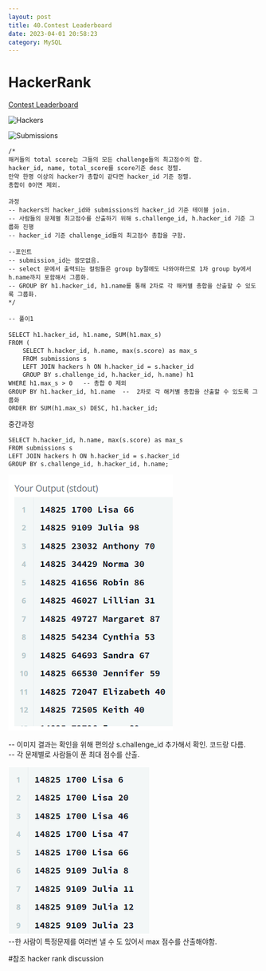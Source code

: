 ```yaml
---
layout: post
title: 40.Contest Leaderboard
date: 2023-04-01 20:58:23 
category: MySQL
---
```


# HackerRank 
 [Contest Leaderboard](https://www.hackerrank.com/challenges/contest-leaderboard/problem?isFullScreen=true)  

![Hackers](https://s3.amazonaws.com/hr-challenge-images/19503/1458522826-a9ddd28469-ScreenShot2016-03-21at6.40.27AM.png)  

![Submissions](https://s3.amazonaws.com/hr-challenge-images/19503/1458523022-771511df90-ScreenShot2016-03-21at6.40.37AM.png)
```MySQL
/*
해커들의 total score는 그들의 모든 challenge들의 최고점수의 합.
hacker_id, name, total_score를 score기준 desc 정렬.
만약 한명 이상의 hacker가 총합이 같다면 hacker_id 기준 정렬.
총합이 0이면 제외.

과정
-- hackers의 hacker_id와 submissions의 hacker_id 기준 테이블 join.
-- 사람들의 문제별 최고점수를 산출하기 위해 s.challenge_id, h.hacker_id 기준 그룹화 진행
-- hacker_id 기준 challenge_id들의 최고점수 총합을 구함.

--포인트  
-- submission_id는 쓸모없음.
-- select 문에서 출력되는 컬럼들은 group by절에도 나와야하므로 1차 group by에서 h.name까지 포함해서 그룹화.  
-- GROUP BY h1.hacker_id, h1.name를 통해 2차로 각 해커별 총합을 산출할 수 있도록 그룹화. 
*/
 
-- 풀이1

SELECT h1.hacker_id, h1.name, SUM(h1.max_s)
FROM (
    SELECT h.hacker_id, h.name, max(s.score) as max_s
    FROM submissions s
    LEFT JOIN hackers h ON h.hacker_id = s.hacker_id
    GROUP BY s.challenge_id, h.hacker_id, h.name) h1  
WHERE h1.max_s > 0   -- 총합 0 제외
GROUP BY h1.hacker_id, h1.name  --  2차로 각 해커별 총합을 산출할 수 있도록 그룹화  
ORDER BY SUM(h1.max_s) DESC, h1.hacker_id;
```   

중간과정  
```MySQL
SELECT h.hacker_id, h.name, max(s.score) as max_s
FROM submissions s
LEFT JOIN hackers h ON h.hacker_id = s.hacker_id
GROUP BY s.challenge_id, h.hacker_id, h.name;
```  
![](https://github.com/shina1221/shina1221.github.io/blob/main/_posts/MySQL/img/Contest%20Leaderboard01.PNG)   

-- 이미지 결과는 확인을 위해 편의상 s.challenge_id 추가해서 확인. 코드랑 다름.  
-- 각 문제별로 사람들이 푼 최대 점수를 산출.  

![](https://github.com/shina1221/shina1221.github.io/blob/main/_posts/MySQL/img/Contest%20Leaderboard02.PNG)    
--한 사람이 특정문제를 여러번 낼 수 도 있어서 max 점수를 산출해야함.     

#참조
hacker rank discussion
[]()   
